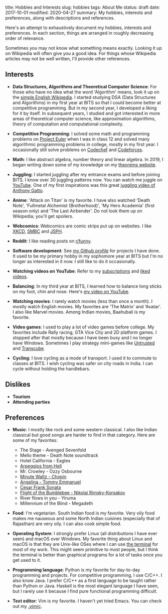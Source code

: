 title: Hobbies and Interests
slug: hobbies
tags: About Me
status: draft
date: 2017-10-01
modified: 2020-04-27
summary: My hobbies, interests and preferences, along with descriptions and references.


Here's an attempt to exhaustively document my hobbies, interests and preferences.
In each section, things are arranged in roughly decreasing order of relevance.

Sometimes you may not know what something means exactly.
Looking it up on Wikipedia will often give you a good idea.
For things whose Wikipedia articles may not be well written,
I'll provide other references.

## Interests

* **Data Structures, Algorithms and Theoretical Computer Science**:
  For those who have no idea what the word 'Algorithm' means, look it up on the
  [simple English Wikipedia](https://simple.wikipedia.org/wiki/Algorithm).
  I started studying DSA (Data Structures and Algorithms) in my first year at BITS
  so that I could become better at competitive programming.
  But in my second year, I developed a liking for it by itself.
  In subsequent years, I studied and got interested in more areas of theoretical computer science,
  like approximation algorithms, theory of computation and computational complexity.

* **Competitive Programming**:
  I solved some math and programming problems on [Project Euler](https://projecteuler.net) when I was in class 12
  and solved many algorithmic programming problems in college, mostly in my first year.
  I occasionally still solve problems on [Codechef](https://www.codechef.com/users/sharmaeklavya2)
  and [Codeforces](http://codeforces.com/profile/eku).

* **Math**: I like abstract algebra, number theory and linear algebra.
  In 2019, I began writing down some of my knowledge on my
  [theorems website](https://sharmaeklavya2.github.io/theoremdep).

* **Juggling**:
  I started juggling after my entrance exams and before joining BITS.
  I know over 30 juggling patterns now. You can watch me juggle on
  [YouTube](https://www.youtube.com/watch?v=xYrnQMHfDNE&list=PLACN_dyOcd_WSIzGV-4hVCQyQFmzKH1kb).
  One of my first inspirations was this great
  [juggling video of Anthony Gatto](https://www.youtube.com/watch?v=wP8tbLBls_M).

* **Anime**:
  'Attack on Titan' is my favorite. I have also watched 'Death Note', 'Fullmetal Alchemist (Brotherhood)',
  'My Hero Academia' (first season only) and 'The Last Airbender'.
  Do not look them up on Wikipedia; you'll get spoilers.

* **Webcomics**:
  Webcomics are comic strips put up on websites.
  I like [XKCD](https://xkcd.com), [SMBC](https://smbc-comics.com) and [JSPH](https://www.jspowerhour.com).

* **Reddit**:
  I like reading posts on [r/funny](https://www.reddit.com/r/funny/).

* **Software development**:
  See [my Github profile](https://github.com/sharmaeklavya2) for projects I have done.
  It used to be my primary hobby in my sophomore year at BITS but I'm no longer as interested in it now.
  I still like to do it occasionally.

* **Watching videos on YouTube**:
  Refer to my [subscriptions](https://www.youtube.com/channel/UCsI0Lrna_yR_X9H5m_ubM9A/channels)
  and [liked videos](https://www.youtube.com/playlist?list=LLsI0Lrna_yR_X9H5m_ubM9A).

* **Balancing**:
  In my third year at BITS, I learned how to balance long sticks on my foot, chin and nose.
  Here's [my video on YouTube](https://www.youtube.com/watch?v=sOju-b6JRxI).

* **Watching movies**:
  I rarely watch movies (less than once a month).
  I mostly watch English movies.
  My favorites are 'The Matrix' and 'Avatar'. I also like Marvel movies.
  Among Indian movies, Baahubali is my favorite.

* **Video games**:
  I used to play a lot of video games before college.
  My favorites include Rally racing, GTA Vice City and 2D platform games.
  I stopped after that mostly because I have been busy and I no longer have Windows.
  Sometimes I play strategy mini-games like [Untrusted](https://alexnisnevich.github.io/untrusted/)
  and [Transcube](http://code.jerev.be/ggo13-transcube/).

* **Cycling**:
  I love cycling as a mode of transport. I used it to commute to classes at BITS.
  I wish cycling was safer on city roads in India. I can cycle without holding the handlebars.


## Dislikes

* **Tourism**
* **Attending parties**


## Preferences

* **Music**:
  I mostly like rock and some western classical.
  I also like Indian classical but good songs are harder to find in that category.
  Here are some of my favorites:

    * The Stage - Avenged Sevenfold
    * Mello theme - Death Note soundtrack
    * Hotel California - Eagles
    * [Arpeggios from Hell](https://www.youtube.com/watch?v=1B4pZBmI_gU)
    * Mr. Crowley - Ozzy Osbourne
    * [Minute Waltz - Chopin](https://www.youtube.com/watch?v=I6y0eYcIJ5I)
    * [Angelina - Tommy Emmanuel](https://www.youtube.com/watch?v=XWS1IRF_IFA)
    * [Cesar Frank Sonata](https://www.youtube.com/watch?v=c5bzrB5QbSY)
    * [Flight of the Bumblebee - Nikolai Rimsky-Korsakov](https://www.youtube.com/watch?v=_sHURJwNjB8)
    * River flows in you - Yiruma
    * Millennium of the Blind - Megadeth

* **Food**:
  I'm vegetarian. South Indian food is my favorite.
  Very oily food makes me nauseous and some North Indian cuisines (especially that of Rajasthan) are very oily.
  I can also cook simple food.

* **Operating System**:
  I strongly prefer Linux (all distributions I have ever seen) and macOS over Windows.
  My favorite thing about Linux and macOS is that they are Unix-like OSes where
  I can use [the terminal](https://en.wikipedia.org/wiki/Terminal_emulator) for most of my work.
  This might seem primitive to most people, but I think the terminal is better than graphical programs
  for a lot of tasks once you get used to it.

* **Programming language**:
  Python is my favorite for day-to-day programming and projects.
  For competitive programming, I use C/C++. I also know Java.
  I prefer C/C++ as a first language to be taught rather than Python or Java.
  Haskell is the most elegant language I have seen,
  but I rarely use it because I find pure functional programming difficult.

* **Text editor**: Vim is my favorite. I haven't yet tried Emacs.
  You can check out my [.vimrc](https://github.com/sharmaeklavya2/dotfiles/blob/master/dotfiles/.vimrc).
